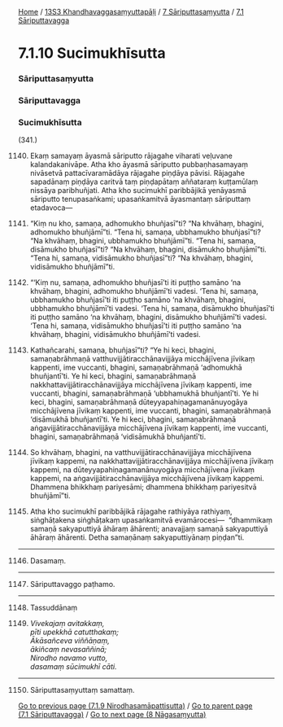 
[Home](/) / [13S3 Khandhavaggasaṃyuttapāḷi](/tipitaka/13S3.md) / [7 Sāriputtasaṃyutta](/tipitaka/13S3/7.md) / [7.1 Sāriputtavagga](/tipitaka/13S3/7/7.1.md)

# 7.1.10 Sucimukhīsutta

### Sāriputtasaṃyutta

### Sāriputtavagga

### Sucimukhīsutta

(341.)

1140. Ekaṃ samayaṃ āyasmā sāriputto rājagahe viharati veḷuvane kalandakanivāpe. Atha kho āyasmā sāriputto pubbaṇhasamayaṃ nivāsetvā pattacīvaramādāya rājagahe piṇḍāya pāvisi. Rājagahe sapadānaṃ piṇḍāya caritvā taṃ piṇḍapātaṃ aññataraṃ kuṭṭamūlaṃ nissāya paribhuñjati. Atha kho sucimukhī paribbājikā yenāyasmā sāriputto tenupasaṅkami; upasaṅkamitvā āyasmantaṃ sāriputtaṃ etadavoca—

1141. “Kiṃ nu kho, samaṇa, adhomukho bhuñjasī”ti? “Na khvāhaṃ, bhagini, adhomukho bhuñjāmī”ti. “Tena hi, samaṇa, ubbhamukho bhuñjasī”ti? “Na khvāhaṃ, bhagini, ubbhamukho bhuñjāmī”ti. “Tena hi, samaṇa, disāmukho bhuñjasī”ti? “Na khvāhaṃ, bhagini, disāmukho bhuñjāmī”ti. “Tena hi, samaṇa, vidisāmukho bhuñjasī”ti? “Na khvāhaṃ, bhagini, vidisāmukho bhuñjāmī”ti.

1142. “‘Kiṃ nu, samaṇa, adhomukho bhuñjasī’ti iti puṭṭho samāno ‘na khvāhaṃ, bhagini, adhomukho bhuñjāmī’ti vadesi. ‘Tena hi, samaṇa, ubbhamukho bhuñjasī’ti iti puṭṭho samāno ‘na khvāhaṃ, bhagini, ubbhamukho bhuñjāmī’ti vadesi. ‘Tena hi, samaṇa, disāmukho bhuñjasī’ti iti puṭṭho samāno ‘na khvāhaṃ, bhagini, disāmukho bhuñjāmī’ti vadesi. ‘Tena hi, samaṇa, vidisāmukho bhuñjasī’ti iti puṭṭho samāno ‘na khvāhaṃ, bhagini, vidisāmukho bhuñjāmī’ti vadesi.

1143. Kathañcarahi, samaṇa, bhuñjasī”ti? “Ye hi keci, bhagini, samaṇabrāhmaṇā vatthuvijjātiracchānavijjāya micchājīvena jīvikaṃ kappenti, ime vuccanti, bhagini, samaṇabrāhmaṇā ‘adhomukhā bhuñjantī’ti. Ye hi keci, bhagini, samaṇabrāhmaṇā nakkhattavijjātiracchānavijjāya micchājīvena jīvikaṃ kappenti, ime vuccanti, bhagini, samaṇabrāhmaṇā ‘ubbhamukhā bhuñjantī’ti. Ye hi keci, bhagini, samaṇabrāhmaṇā dūteyyapahiṇagamanānuyogāya micchājīvena jīvikaṃ kappenti, ime vuccanti, bhagini, samaṇabrāhmaṇā ‘disāmukhā bhuñjantī’ti. Ye hi keci, bhagini, samaṇabrāhmaṇā aṅgavijjātiracchānavijjāya micchājīvena jīvikaṃ kappenti, ime vuccanti, bhagini, samaṇabrāhmaṇā ‘vidisāmukhā bhuñjantī’ti.

1144. So khvāhaṃ, bhagini, na vatthuvijjātiracchānavijjāya micchājīvena jīvikaṃ kappemi, na nakkhattavijjātiracchānavijjāya micchājīvena jīvikaṃ kappemi, na dūteyyapahiṇagamanānuyogāya micchājīvena jīvikaṃ kappemi, na aṅgavijjātiracchānavijjāya micchājīvena jīvikaṃ kappemi. Dhammena bhikkhaṃ pariyesāmi; dhammena bhikkhaṃ pariyesitvā bhuñjāmī”ti.

1145. Atha kho sucimukhī paribbājikā rājagahe rathiyāya rathiyaṃ, siṅghāṭakena siṅghāṭakaṃ upasaṅkamitvā evamārocesi—  “dhammikaṃ samaṇā sakyaputtiyā āhāraṃ āhārenti; anavajjaṃ samaṇā sakyaputtiyā āhāraṃ āhārenti. Detha samaṇānaṃ sakyaputtiyānaṃ piṇḍan”ti.

---

1146. Dasamaṃ.



---

1147. Sāriputtavaggo paṭhamo.



---

1148. Tassuddānaṃ



1149. _Vivekajaṃ avitakkaṃ,_  
_pīti upekkhā catutthakaṃ;_  
_Ākāsañceva viññāṇaṃ,_  
_ākiñcaṃ nevasaññinā;_  
_Nirodho navamo vutto,_  
_dasamaṃ sūcimukhī cāti._  


---

1150. Sāriputtasaṃyuttaṃ samattaṃ.



[Go to previous page (7.1.9 Nirodhasamāpattisutta)](/tipitaka/13S3/7/7.1/7.1.9.md) / [Go to parent page (7.1 Sāriputtavagga)](/tipitaka/13S3/7/7.1.md) / [Go to next page (8 Nāgasaṃyutta)](/tipitaka/13S3/8.md)


